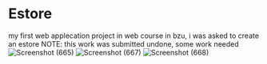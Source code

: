 # Estore
my first web applecation project
in web course in bzu, i was asked to create an estore
NOTE: this work was submitted undone, some work needed
![Screenshot (665)](https://github.com/mohaTaha23/Estore/assets/93288009/6df61efe-a2e2-4c22-987d-fe5007d799a5)
![Screenshot (667)](https://github.com/mohaTaha23/Estore/assets/93288009/97a298b7-2889-44f5-babe-1ab37d058e2d)
![Screenshot (668)](https://github.com/mohaTaha23/Estore/assets/93288009/e7fd44b4-08e9-4c78-aecf-cd6b1a8fd38a)
